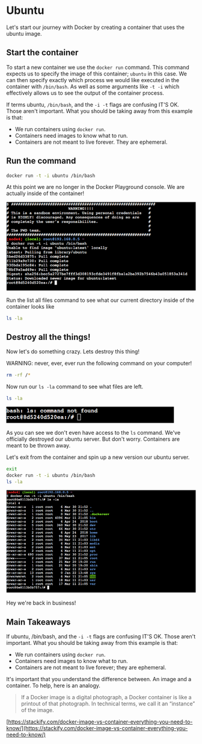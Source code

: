 # Ubuntu 

Let's start our journey with Docker by creating a container that uses the ubuntu image.

## Start the container 

To start a new container we use the `docker run` command. This command expects us to specify the image of this container; `ubuntu` in this case. We can then specify exactly which process we would like executed in the container with `/bin/bash`. As well as some arguments like `-t -i` which effectively allows us to see the output of the container process.

If terms ubuntu, `/bin/bash`, and the `-i -t` flags are confusing IT'S OK.  Those aren't important.  What you should be taking away from this example is that: 
  - We run containers using `docker run`.
  - Containers need images to know what to run.
  - Containers are not meant to live forever. They are ephemeral.

## Run the command

```bash
docker run -t -i ubuntu /bin/bash
```

At this point we are no longer in the Docker Playground console. We are actually inside of the container!

![](/assets/ubuntu/run.png)

Run the list all files command to see what our current directory inside of the container looks like

```bash
ls -la
```

## Destroy all the things!

Now let's do something crazy.  Lets destroy this thing! 

WARNING: never, ever, ever run the following command on your computer!

```bash
rm -rf /*
```

Now run our `ls -la` command to see what files are left.

```bash
ls -la
```

![](/assets/ubuntu/destroyed.png)

As you can see we don't even have access to the `ls` command.  We've officially destroyed our ubuntu server.  But don't worry.  Containers are meant to be thrown away.

Let's exit from the container and spin up a new version our ubuntu server.

```bash
exit
docker run -t -i ubuntu /bin/bash
ls -la
```

![](/assets/ubuntu/backagain.png)

Hey we're back in business!

## Main Takeaways

If ubuntu, /bin/bash, and the `-i -t` flags are confusing IT'S OK.  Those aren't important.  What you should be taking away from this example is that:

  - We run containers using `docker run`.
  - Containers need images to know what to run.
  - Containers are not meant to live forever; they are ephemeral.

It's important that you understand the difference between. An image and a container. To help, here is an analogy.

> If a Docker image is a digital photograph, a Docker container is like a printout of that photograph. In technical terms, we call it an “instance” of the image. 

[https://stackify.com/docker-image-vs-container-everything-you-need-to-know/](https://stackify.com/docker-image-vs-container-everything-you-need-to-know/)


